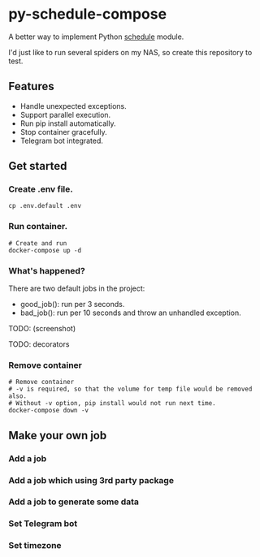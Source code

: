 # py-schedule-compose

A better way to implement Python [schedule](https://schedule.readthedocs.io/en/stable/) module.

I'd just like to run several spiders on my NAS, so create this repository to test.

## Features

* Handle unexpected exceptions.
* Support parallel execution.
* Run pip install automatically.
* Stop container gracefully.
* Telegram bot integrated.

## Get started

### Create .env file.

```
cp .env.default .env
```

### Run container.

```
# Create and run
docker-compose up -d
```

### What's happened?

There are two default jobs in the project:

* good_job(): run per 3 seconds.
* bad_job(): run per 10 seconds and throw an unhandled exception.

TODO: (screenshot)

TODO: decorators

### Remove container
```
# Remove container
# -v is required, so that the volume for temp file would be removed also.
# Without -v option, pip install would not run next time. 
docker-compose down -v
```

## Make your own job

### Add a job

### Add a job which using 3rd party package

### Add a job to generate some data

### Set Telegram bot

### Set timezone
